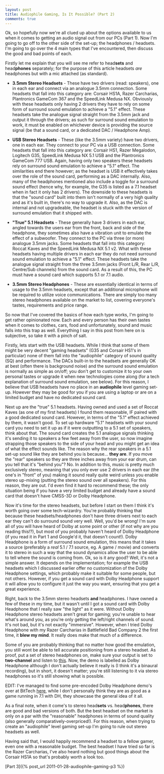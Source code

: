 ```yaml
---
layout: post
title: Audiophile Gaming, Is It Possible? (Part 2)
comments: true
---
```


Ok, so hopefully now we're all clued up about the options available to us when it comes to getting an audio signal out from our PCs (Part 1). Now I'm going to go off to the other side of the set-up; the headphones / headsets. I'm going to go over the 4 main types that I've encountered, then discuss the good and bad points of each.

Firstly let me explain that you will see me refer to head**sets** and head**phones** separately; for the purpose of this article headsets *are* headphones but with a mic attached (as standard).

* **3.5mm Stereo Headsets** - These have two drivers (read: speakers), one in each ear and connect via an analogue 3.5mm connection. Some headsets that fall into this category are: Corsair HS1A, Razer Carcharias, Plantronics GameCom 367 and the SpeedLink Medusa NX. Obviously with these headsets only having 2 drivers they have to rely on some form of surround sound emulation to achieve a "5.1" effect. These headsets take the analogue signal straight from the 3.5mm jack and output it through the drivers; as such for surround sound emulation to work, it must be enabled on whichever device is providing the source signal (be that a sound card, or a dedicated DAC / Headphone Amp).

* **USB Stereo Headsets** - These (like the 3.5mm variety) have two drivers, one in each ear. They connect to your PC via a USB connection. Some headsets that fall into this category are: Corsair HS1, Razer Megalodon, Logitech G35, SpeedLink Medusa NX 5.1 USB and the Plantronics GameCom 777 USB. Again, having only two speakers these headsets rely on surround sound emulation to achieve a "5.1" effect. The similarities end there however; as the headset is USB it effectively takes over the role of the sound card, performing as a DAC internally. Also, many of the headphones mentioned also include a toggle for a surround sound effect (hence why, for example, the G35 is listed as a 7.1 headset when in fact it only has 2 drivers). The downside to these headsets is that the "sound card" built into them isn't normally of a very high quality and as it's built in, there's no way to upgrade it. Also, as the DAC is internal and not upgradeable, the headset is stuck with the version of surround emulation that it shipped with.

* **"True" 5.1 Headsets** - These generally have 3 drivers in each ear, angled towards the users ear from the front, back and side of the headphone, they sometimes also have a vibration unit to emulate the effect of a subwoofer. They connect to the PC via three (or more) analogue 3.5mm jacks. Some headsets that fall into this category: Roccat Kaves and the SpeedLink Medusa NX 5.1 v2. What with these headsets having multiple drivers in each ear they do not need surround sound emulation to achieve a "5.1" effect. These headsets take the analogue signal straight from the three 3.5mm jacks (Front L/R, Rear L/R, Centre/Sub channels) from the sound card. As a result of this, the PC must have a sound card which supports 5.1 or 7.1 audio.

* **3.5mm Stereo Headphones** - These are essentially identical in terms of usage to the 3.5mm headsets, except that an additional microphone will be required to utilize voice communications. There are simply too many stereo headphones available on the market to list, covering everyone's tastes, requirements and price range.

So now that I've covered the basics of how each type works, I'm going to get rather opinionated now. Each and every person has their own tastes when it comes to clothes, cars, food and unfortunately, sound and music falls into this trap as well. Everything I say in this post from here on is subjective, so take it with a pinch of salt.

Firstly, lets start with the USB headsets. While I think that some of them might be very decent "gaming headsets" (G35 and Corsair HS1's in particular) none of them fall into the "audiophile" category of sound quality (SQ) and performance. The DACs built-in to the headsets are generally OK at best (often there is background noise) and the surround sound emulation is normally as simple as on/off; you don't get to customize it to your own personal tastes or upgrade it when new technologies come along (for a tech explanation of surround sound emulation, see below). For this reason, I believe that USB headsets have no place in an **audiophile** level gaming set-up. However they may be good for you if you are using a laptop or are on a limited budget and have no dedicated sound card.

Next up are the "true" 5.1 headsets. Having owned and used a set of Roccat Kaves (as one of my first headsets) I found them reasonable, IF paired with a good dedicated sound card. However, in terms of the "5.1" effect achieved by them, it wasn't good. To set up hardware "5.1" headsets with your sound card you need to set it up as if it were outputting to a 5.1 set of speakers, think about that. The sound card creates the 5.1 analogue signals thinking it's sending it to speakers a few feet away from the user, so now imagine strapping those speakers to the side of your head and you might get an idea of what the effect sounds like. The reason why the rear speakers in a 5.1 set-up sound like they are behind you is because... **they are**. If you move the "rear" speakers so they are three inches away from your ear drum, can you tell that it's "behind you"? No. In addition to this, music is pretty much exclusively stereo, meaning that you only ever use 2 drivers in each ear (the one's in "front" of you) making it sound really quite weird unless you enable stereo up-mixing (putting the stereo sound over all speakers). For this reason, they are out. I'd even find it hard to recommend these; the only situation being if you have a very limited budget and already have a sound card that doesn't have CMSS-3D or Dolby Headphone.

Now it's time for the stereo headsets, but before I start on them I think it's worth going over some tech-wizardry. You're probably thinking that because these headsets/headphones don't have three drivers next to each ear they can't do surround sound very well. Well, you'd be wrong! I'm sure all of you will have heard of Dolby at some point or other (if not why are you reading this!?), but most of you probably haven't heard of Dolby Headphone (if you read it in Part 1 and Google'd it, that doesn't count!). Dolby Headphone is a form of surround sound emulation, this means that it takes a source (preferably a *real* 5.1 / 7.1 source, eg. A game / movie) and converts it to stereo in such a way that the sound dynamics allow the user to be able to tell where the sound is coming from. Ok, so is it any good? Well, it's not a simple answer. It depends on the implementation; for example the USB headsets which I discussed earlier offer no customization of the Dolby Headphone settings, which probably make it suitable for some people, but not others. However, if you get a sound card with Dolby Headphone support it will allow you to configure it just the way you want, ensuring that you get a great experience.

Right, back to the 3.5mm stereo headsets **and** headphones. I have owned a few of these in my time, but it wasn't until I got a sound card with Dolby Headphone that I really saw "the light" as it were. Without Dolby Headphone stereo headsets aren't great for gaming; you're unable to hear what's around you, as you're only getting the left/right channels of sound. It's not bad, but it's not exactly "immersive". However, when I tried Dolby Headphone with my Razer Carcharias in Battlefield Bad Company 2 the first time, it **blew my mind**. It really does make that much of a difference.

Some of you are probably thinking that no matter how good the emulation, you still wont be able to tell accurate positioning from a stereo headset. As proof, put a set of stereo headphones on, make sure your output is set to **two-channel** and listen to [this](http://www.youtube.com/watch?v=fligG_SLnOc). Now, the demo is labelled as Dolby Headphone although I don't actually believe it really is (I think it's a binaural recording), but in short, it doesn't matter; you're still listening to it via stereo headphones so it's still showing what is possible.

EDIT: I've managed to find some pre-encoded Dolby Headphone demo's over at BitTech [here](http://www.bit-tech.net/bits/2006/11/18/Dolby_Headphone_demos/1), while I don't personally think they are as good as a game running in 7.1 with DH, they showcase the general idea of it all.

As a final note, when it come's to stereo head**sets** vs. head**phones**, there are good and bad versions of both. But the best headset on the market is only on a par with the "reasonable" headphones in terms of sound quality (also generally comparatively-overpriced!). For this reason, when trying to create an "audiophile" level gaming set-up I'm going to rule out stereo headsets as well.

Having said that, I would happily recommend a headset to a fellow gamer, even one with a reasonable budget. The best headset I have tried so far is the Razer Carcharias, I've also heard nothing but good things about the Corsair HS1A so that's probably worth a look too.

[Part 3]({% post_url 2011-01-28-audiophile-gaming-p3 %})
